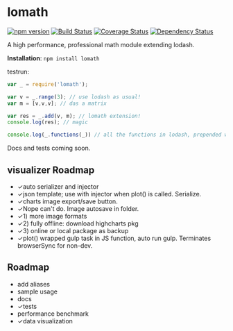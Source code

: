 # lomath
[![npm version](https://badge.fury.io/js/lomath.svg)](http://badge.fury.io/js/lomath) [![Build Status](https://travis-ci.org/kengz/lomath.svg?branch=master)](https://travis-ci.org/kengz/lomath) [![Coverage Status](https://coveralls.io/repos/kengz/lomath/badge.svg?branch=master)](https://coveralls.io/r/kengz/lomath?branch=master) [![Dependency Status](https://gemnasium.com/kengz/lomath.svg)](https://gemnasium.com/kengz/lomath)

A high performance, professional math module extending lodash.

**Installation**: `npm install lomath`

testrun:

```Javascript
var _ = require('lomath');

var v = _.range(3); // use lodash as usual!
var m = [v,v,v]; // das a matrix

var res = _.add(v, m); // lomath extension!
console.log(res); // magic

console.log(_.functions(_)) // all the functions in lodash, prepended with lomath functions
```

Docs and tests coming soon.

## visualizer Roadmap
- ✓auto serializer and injector
- ✓json template; use with injector when plot() is called. Serialize.
- ✓charts image export/save button.
- ✓Nope can't do. Image autosave in folder.
- ✓1) more image formats
- ✓2) fully offline: download highcharts pkg
- ✓3) online or local package as backup
- ✓plot() wrapped gulp task in JS function, auto run gulp. Terminates browserSync for non-dev.

## Roadmap
- add aliases
- sample usage
- docs
- ✓tests
- performance benchmark
- ✓data visualization
